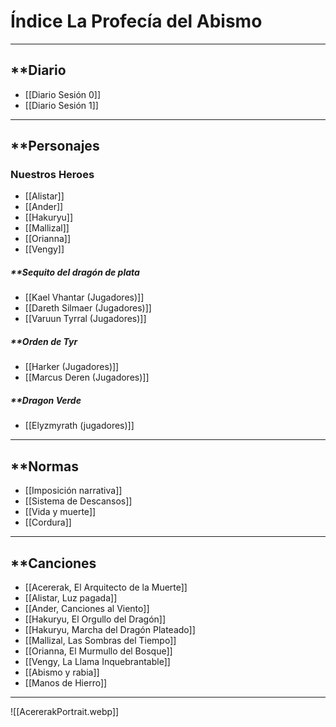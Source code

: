 
# Índice La Profecía del Abismo
---
## **Diario
- [[Diario Sesión 0]]
- [[Diario Sesión 1]]

---
## **Personajes
### **Nuestros Heroes**
- [[Alistar]]
- [[Ander]]
- [[Hakuryu]]
- [[Mallizal]]
- [[Orianna]]
- [[Vengy]]
##### **Sequito del dragón de plata
- [[Kael Vhantar (Jugadores)]]
- [[Dareth Silmaer (Jugadores)]]
- [[Varuun Tyrral (Jugadores)]]
##### **Orden de Tyr
- [[Harker (Jugadores)]]
- [[Marcus Deren (Jugadores)]]
##### **Dragon Verde
- [[Elyzmyrath (jugadores)]]
---
## **Normas 
- [[Imposición narrativa]]
- [[Sistema de Descansos]]
- [[Vida y muerte]]
- [[Cordura]]

---
## **Canciones

- [[Acererak, El Arquitecto de la Muerte]]
- [[Alistar, Luz pagada]]
- [[Ander, Canciones al Viento]]
- [[Hakuryu, El Orgullo del Dragón]]
- [[Hakuryu, Marcha del Dragón Plateado]]
- [[Mallizal, Las Sombras del Tiempo]]
- [[Orianna, El Murmullo del Bosque]]
- [[Vengy, La Llama Inquebrantable]]
- [[Abismo y rabia]]
- [[Manos de Hierro]]

---

![[AcererakPortrait.webp]]